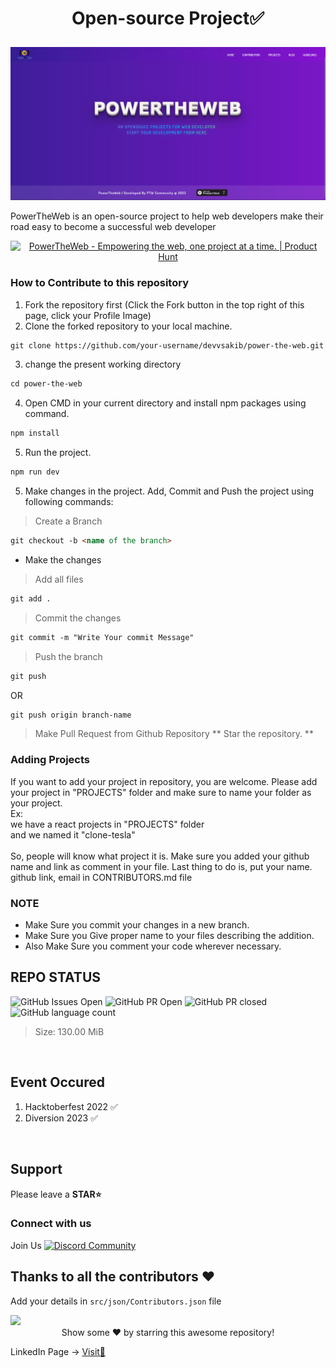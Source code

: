 # <p align="center"> Open-source Project✅ </p>

![PowerTheWeb Cover](public/assets/powertheweb-cover.png)

PowerTheWeb is an open-source project to help web developers make their road easy to become a successful web developer
<div align="center">
<a href="https://www.producthunt.com/posts/powertheweb?utm_source=badge-featured&utm_medium=badge&utm_souce=badge-powertheweb" target="_blank"><img src="https://api.producthunt.com/widgets/embed-image/v1/featured.svg?post_id=383235&theme=light" alt="PowerTheWeb - Empowering&#0032;the&#0032;web&#0044;&#0032;one&#0032;project&#0032;at&#0032;a&#0032;time&#0046; | Product Hunt" style="width: 250px; height: 54px;" width="250" height="54" /></a>
</div>


### How to Contribute to this repository

1. Fork the repository first (Click the Fork button in the top right of this page,
   click your Profile Image)
2. Clone the forked repository to your local machine.

```markdown
git clone https://github.com/your-username/devvsakib/power-the-web.git
```

3. change the present working directory

```markdown
cd power-the-web
```
4. Open CMD in your current directory and install npm packages using command.
```markdown
npm install
```
5. Run the project.
```markdown
npm run dev
```

5. Make changes in the project. Add, Commit and Push the project using following commands:

> Create a Branch
```markdown
git checkout -b <name of the branch>
```
- Make the changes

> Add all files 
```markdown
git add . 
```
> Commit the changes
```markdown
git commit -m "Write Your commit Message" 
```
> Push the branch
```markdown
git push 
```
OR
```markdown
git push origin branch-name
```
> Make Pull Request from Github Repository
** Star the repository. **

### Adding Projects
If you want to add your project in repository, you are welcome. Please add your project in "PROJECTS" folder and make sure to name your folder as your project.
<br>
Ex:
<br>
we have a react projects in "PROJECTS" folder
<br>
and we named it "clone-tesla"
<br><br>
So, people will know what project it is. Make sure you added your github name and link as comment in your file. Last thing to do is, put your name. github link, email in CONTRIBUTORS.md file

### NOTE

- Make Sure you commit your changes in a new branch.
- Make Sure you Give proper name to your files describing the addition.
- Also Make Sure you comment your code wherever necessary.


## REPO STATUS

![GitHub Issues Open](https://img.shields.io/github/issues/devvsakib/hacktoberfest-react-project?style=for-the-badge&color=green)
![GitHub PR Open](https://img.shields.io/github/issues-pr/devvsakib/hacktoberfest-react-project?style=for-the-badge&color=aqua)
![GitHub PR closed](https://img.shields.io/github/issues-pr-closed-raw/devvsakib/hacktoberfest-react-project?style=for-the-badge&color=blue)
![GitHub language count](https://img.shields.io/github/languages/count/devvsakib/hacktoberfest-react-project?style=for-the-badge&color=brightgreen)
> Size: 130.00 MiB
<br>

## Event Occured
1. Hacktoberfest 2022 ✅
2. Diversion 2023 ✅
<br>

<!--
<div align="center">
    <img width="150px" src="https://avatars.githubusercontent.com/u/88339569?v=4">
    <p><b><a href="https://github.com/devvsakib">DevvSakib</a></b><br> Maintainer</p>
</div>
-->

## Support
Please leave a **STAR⭐**

### Connect with us

Join Us  <a href="https://discord.gg/xwRbDwnbMr"><img src="https://cdn.worldvectorlogo.com/logos/discord-6.svg" title="Discord" alt="Discord Community" width="20"/></a>

## Thanks to all the contributors ❤️
Add your details in `src/json/Contributors.json` file


<a href = "https://github.com/devvsakib/hacktoberfest-react-project/graphs/contributors">
  <img src = "https://contrib.rocks/image?repo=devvsakib/hacktoberfest-react-project"/>
</a>
<div align="center">
Show some ❤️ by starring this awesome repository!
</div>

LinkedIn Page -> [Visit🧩](https://www.linkedin.com/company/powertheweb) 
